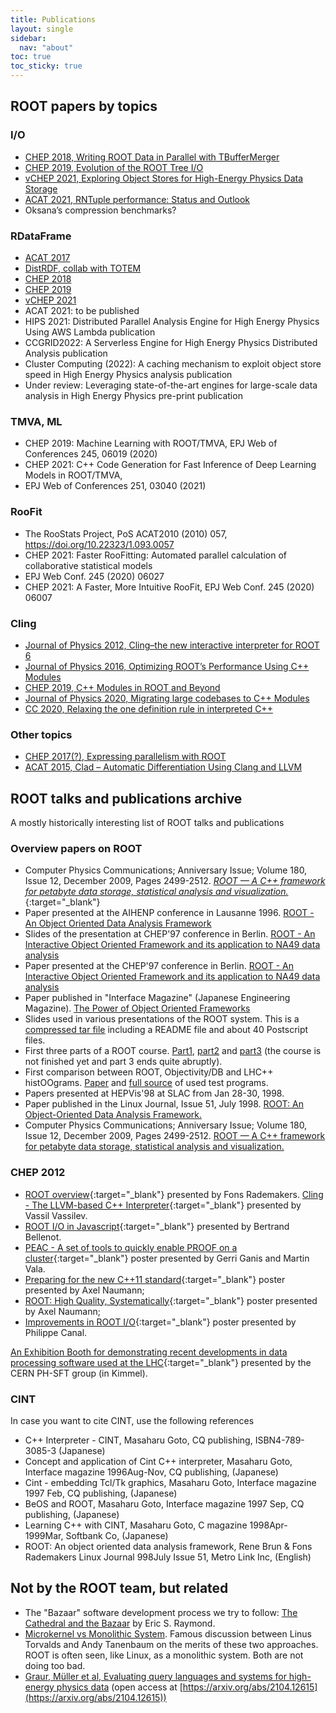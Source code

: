 ```yaml
---
title: Publications
layout: single
sidebar:
  nav: "about"
toc: true
toc_sticky: true
---
```


## ROOT papers by topics

### I/O

*   [CHEP 2018, Writing ROOT Data in Parallel with TBufferMerger](https://www.osti.gov/pages/biblio/1659470)
*   [CHEP 2019, Evolution of the ROOT Tree I/O](https://www.epj-conferences.org/articles/epjconf/abs/2020/21/epjconf_chep2020_02030/epjconf_chep2020_02030.html)
*   [vCHEP 2021, Exploring Object Stores for High-Energy Physics Data Storage](https://www.epj-conferences.org/articles/epjconf/abs/2021/05/epjconf_chep2021_02066/epjconf_chep2021_02066.html)
*   [ACAT 2021, RNTuple performance: Status and Outlook](https://arxiv.org/pdf/2204.09043.pdf)
*   Oksana’s compression benchmarks?

### RDataFrame

*   [ACAT 2017](https://iopscience.iop.org/article/10.1088/1742-6596/1085/4/042008)
*   [DistRDF, collab with TOTEM](https://link.springer.com/chapter/10.1007/978-3-030-29400-7_18)
*   [CHEP 2018](https://www.epj-conferences.org/articles/epjconf/abs/2019/19/epjconf_chep2018_06029/epjconf_chep2018_06029.html)
*   [CHEP 2019](https://www.epj-conferences.org/articles/epjconf/abs/2020/21/epjconf_chep2020_03009/epjconf_chep2020_03009.html)
*   [vCHEP 2021](https://www.epj-conferences.org/articles/epjconf/abs/2021/05/epjconf_chep2021_02027/epjconf_chep2021_02027.html)
*   ACAT 2021: to be published
*   HIPS 2021: Distributed Parallel Analysis Engine for High Energy Physics Using AWS Lambda publication
*   CCGRID2022: A Serverless Engine for High Energy Physics Distributed Analysis publication
*   Cluster Computing (2022): A caching mechanism to exploit object store speed in High Energy Physics analysis publication
*   Under review: Leveraging state-of-the-art engines for large-scale data analysis in High Energy Physics pre-print publication

### TMVA, ML

*   CHEP 2019: Machine Learning with ROOT/TMVA, EPJ Web of Conferences 245, 06019 (2020)
*   CHEP 2021: C++ Code Generation for Fast Inference of Deep Learning Models in ROOT/TMVA,
*   EPJ Web of Conferences 251, 03040 (2021)

### RooFit

*   The RooStats Project, PoS ACAT2010 (2010) 057, https://doi.org/10.22323/1.093.0057
*   CHEP 2021: Faster RooFitting: Automated parallel calculation of collaborative statistical models
*   EPJ Web Conf. 245 (2020) 06027
*   CHEP 2021: A Faster, More Intuitive RooFit, EPJ Web Conf. 245 (2020) 06007

### Cling

*   [Journal of Physics 2012, Cling–the new interactive interpreter for ROOT 6](https://iopscience.iop.org/article/10.1088/1742-6596/396/5/052071/meta)
*   [Journal of Physics 2016, Optimizing ROOT’s Performance Using C++ Modules](https://iopscience.iop.org/article/10.1088/1742-6596/898/7/072023/pdf)
*   [CHEP 2019, C++ Modules in ROOT and Beyond](https://arxiv.org/abs/2004.06507)
*   [Journal of Physics 2020, Migrating large codebases to C++ Modules](https://iopscience.iop.org/article/10.1088/1742-6596/1525/1/012051/pdf)
*   [CC 2020, Relaxing the one definition rule in interpreted C++](https://dl.acm.org/doi/abs/10.1145/3377555.3377901)

### Other topics

*   [CHEP 2017(?), Expressing parallelism with ROOT](https://www.osti.gov/pages/biblio/1415642)
*   [ACAT 2015, Clad – Automatic Differentiation Using Clang and LLVM ](https://iopscience.iop.org/article/10.1088/1742-6596/608/1/012055/pdf)


## ROOT talks and publications archive

A mostly historically interesting list of ROOT talks and publications

### Overview papers on ROOT

*   Computer Physics Communications; Anniversary Issue; Volume 180, Issue 12, December 2009, Pages 2499-2512.
     [_ROOT — A C++ framework for petabyte data storage, statistical analysis and visualization._](https://dx.doi.org/10.1016/j.cpc.2009.08.005){:target="_blank"}
*   Paper presented at the AIHENP conference in Lausanne 1996.
     [ROOT - An Object Oriented Data Analysis Framework](https://root.cern/download/laussanne.ps.gz)
*   Slides of the presentation at CHEP'97 conference in Berlin.
     [ROOT - An Interactive Object Oriented Framework and its application to NA49 data analysis](https://root.cern/download//chep97_slides.tar.gz)
*   Paper presented at the CHEP'97 conference in Berlin.
     [ROOT - An Interactive Object Oriented Framework and its application to NA49 data analysis](https://root.cern/download//chep97.ps.gz)
*   Paper published in "Interface Magazine" (Japanese Engineering Magazine).
     [The Power of Object Oriented Frameworks](https://root.cern/download//frameworks.ps.gz)
*   Slides used in various presentations of the ROOT system.
     This is a [compressed tar file](https://root.cern/download/seminar.tar.gz) including a README file and about 40 Postscript files.
*   First three parts of a ROOT course.
     [Part1](https://root.cern/download//course1.ps.gz), [part2](https://root.cern/download/course2.ps.gz) and [part3](https://root.cern/download/course3.ps.gz) (the course is not finished yet and part 3 ends quite abruptly).
*   First comparison between ROOT, Objectivity/DB and LHC++ histOOgrams.
     [Paper](https://root.cern/download/oobench.ps.gz) and [full source](https://root.cern/download/oobenchsrc.tar.gz) of used test programs.
*   Papers presented at HEPVis'98 at SLAC from Jan 28-30, 1998.
*   Paper published in the Linux Journal, Issue 51, July 1998.
     [ROOT: An Object-Oriented Data Analysis Framework.](https://root.cern/download/lj.ps.gz)
*   Computer Physics Communications; Anniversary Issue; Volume 180, Issue 12, December 2009, Pages 2499-2512.
     [ROOT — A C++ framework for petabyte data storage, statistical analysis and visualization.](https://www.sciencedirect.com/science/article/pii/S0010465509002550?via%3Dihub)

### CHEP 2012

*   [ROOT overview](https://indico.cern.ch/contributionDisplay.py?contribId=587&confId=149557){:target="_blank"} presented by Fons Rademakers. [Cling - The LLVM-based C++ Interpreter](https://indico.cern.ch/contributionDisplay.py?contribId=255&confId=149557){:target="_blank"} presented by Vassil Vassilev.
*   [ROOT I/O in Javascript](https://indico.cern.ch/contributionDisplay.py?contribId=170&confId=149557){:target="_blank"} presented by Bertrand Bellenot.
*   [PEAC - A set of tools to quickly enable PROOF on a cluster](https://indico.cern.ch/contributionDisplay.py?contribId=169&confId=149557){:target="_blank"} poster presented by Gerri Ganis and Martin Vala.
*   [Preparing for the new C++11 standard](https://indico.cern.ch/contributionDisplay.py?contribId=298&confId=149557){:target="_blank"} poster presented by Axel Naumann;
*   [ROOT: High Quality, Systematically](https://indico.cern.ch/contributionDisplay.py?contribId=297&confId=149557){:target="_blank"} poster presented by Axel Naumann;
*   [Improvements in ROOT I/O](https://indico.cern.ch/contributionDisplay.py?contribId=11&confId=149557){:target="_blank"} poster presented by Philippe Canal.

[An Exhibition Booth for demonstrating recent developments in data processing software used at the LHC](https://indico.cern.ch/contributionDisplay.py?contribId=407&confId=149557){:target="_blank"} presented by the CERN PH-SFT group (in Kimmel).

### CINT

In case you want to cite CINT, use the following references

*   C++ Interpreter - CINT, Masaharu Goto, CQ publishing, ISBN4-789-3085-3 (Japanese)
*   Concept and application of Cint C++ interpreter, Masaharu Goto, Interface magazine 1996Aug-Nov, CQ publishing, (Japanese)
*   Cint - embedding Tcl/Tk graphics, Masaharu Goto, Interface magazine 1997 Feb, CQ publishing, (Japanese)
*   BeOS and ROOT, Masaharu Goto, Interface magazine 1997 Sep, CQ publishing, (Japanese)
*   Learning C++ with CINT, Masaharu Goto, C magazine 1998Apr-1999Mar, Softbank Co, (Japanese)
*   ROOT: An object oriented data analysis framework, Rene Brun & Fons Rademakers Linux Journal 998July Issue 51, Metro Link Inc, (English)


## Not by the ROOT team, but related

*   The "Bazaar" software development process we try to follow:
     [The Cathedral and the Bazaar](https://www.catb.org/esr/writings/cathedral-bazaar/) by Eric S. Raymond.
*   [Microkernel vs Monolithic System](https://en.wikipedia.org/wiki/Tanenbaum–Torvalds_debate). Famous discussion between Linus Torvalds and Andy Tanenbaum on the merits of these two approaches. ROOT is often seen, like Linux, as a monolithic system. Both are not doing too bad.
*   [Graur, Müller et al, Evaluating query languages and systems for high-energy physics data](https://dl.acm.org/doi/10.14778/3489496.3489498) (open access at [https://arxiv.org/abs/2104.12615](https://arxiv.org/abs/2104.12615))

